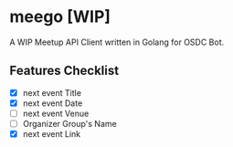 # meego [WIP]

A WIP Meetup API Client written in Golang for OSDC Bot.

## Features Checklist

- [x] next event Title
- [x] next event Date
- [ ] next event Venue
- [ ] Organizer Group's Name
- [x] next event Link
